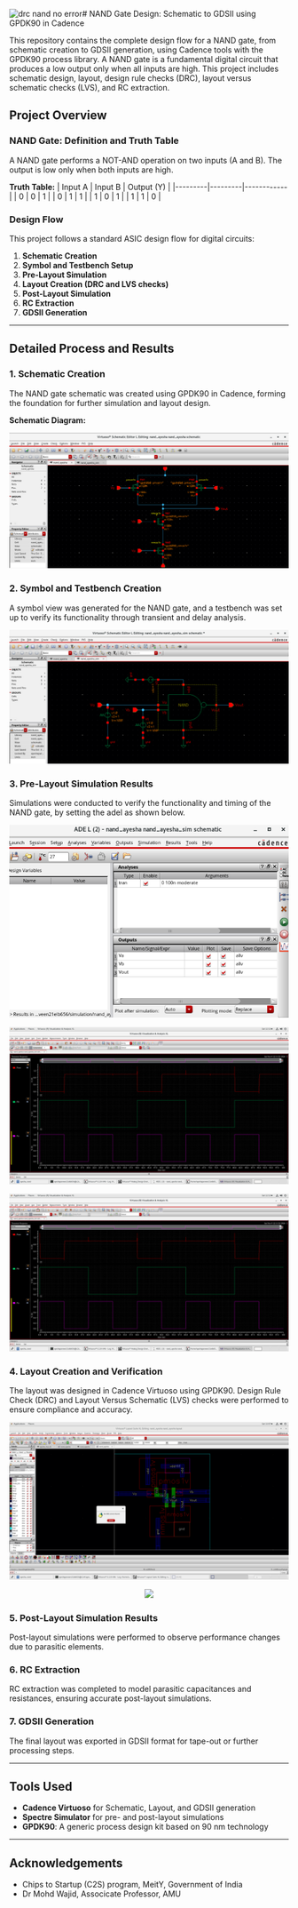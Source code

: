 ![drc nand no error](https://github.com/user-attachments/assets/88993ade-79cc-49db-aa23-0e8ec49bd44c)# NAND Gate Design: Schematic to GDSII using GPDK90 in Cadence

This repository contains the complete design flow for a NAND gate, from schematic creation to GDSII generation, using Cadence tools with the GPDK90 process library. A NAND gate is a fundamental digital circuit that produces a low output only when all inputs are high. This project includes schematic design, layout, design rule checks (DRC), layout versus schematic checks (LVS), and RC extraction.

## Project Overview

### NAND Gate: Definition and Truth Table
A NAND gate performs a NOT-AND operation on two inputs (A and B). The output is low only when both inputs are high.

**Truth Table:**
| Input A | Input B | Output (Y) |
|---------|---------|------------|
|    0    |    0    |     1      |
|    0    |    1    |     1      |
|    1    |    0    |     1      |
|    1    |    1    |     0      |

### Design Flow
This project follows a standard ASIC design flow for digital circuits:
1. **Schematic Creation**
2. **Symbol and Testbench Setup**
3. **Pre-Layout Simulation**
4. **Layout Creation (DRC and LVS checks)**
5. **Post-Layout Simulation**
6. **RC Extraction**
7. **GDSII Generation**

---

## Detailed Process and Results

### 1. Schematic Creation
The NAND gate schematic was created using GPDK90 in Cadence, forming the foundation for further simulation and layout design.


**Schematic Diagram:**
<p align="center">
  <img src="nand_images/schematic.png" alt="sc" />
</p>

### 2. Symbol and Testbench Creation
A symbol view was generated for the NAND gate, and a testbench was set up to verify its functionality through transient and delay analysis.
<p align="center">
  <img src="nand_images/testbench.png" alt="sctes" />
</p>

### 3. Pre-Layout Simulation Results
Simulations were conducted to verify the functionality and timing of the NAND gate, by setting the adel as shown below.
<p align="center">
  <img src="nand_images/setup.png" alt="scaes" />
</p>

<p align="center">
  <img src="nand_images/NAND transient.png" alt="scssjs" />
</p>

<p align="center">
  <img src="nand_images/NAND transient.png" alt="scssjs" />
</p>

### 4. Layout Creation and Verification
The layout was designed in Cadence Virtuoso using GPDK90. Design Rule Check (DRC) and Layout Versus Schematic (LVS) checks were performed to ensure compliance and accuracy.
<p align="center">
  <img src="nand_images/drc nand no error.png"  />
</p>

<p align="center">
  <img src="nand_images/lvs nand no error.png" />
</p>

### 5. Post-Layout Simulation Results
Post-layout simulations were performed to observe performance changes due to parasitic elements.

### 6. RC Extraction
RC extraction was completed to model parasitic capacitances and resistances, ensuring accurate post-layout simulations.

### 7. GDSII Generation
The final layout was exported in GDSII format for tape-out or further processing steps.

---

## Tools Used
- **Cadence Virtuoso** for Schematic, Layout, and GDSII generation
- **Spectre Simulator** for pre- and post-layout simulations
- **GPDK90**: A generic process design kit based on 90 nm technology

---

## Acknowledgements
- Chips to Startup (C2S) program, MeitY, Government of India
- Dr Mohd Wajid, Associcate Professor, AMU
